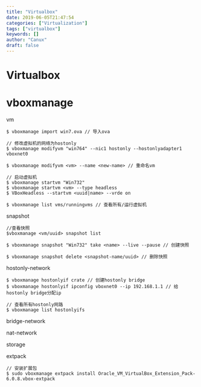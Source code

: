 ```yaml
---
title: "Virtualbox"
date: 2019-06-05T21:47:54
categories: ["Virtualization"]
tags: ["virtualbox"]
keywords: []
author: "Canux"
draft: false
---
```


# Virtualbox


# vboxmanage

vm

    $ vboxmanage import win7.ova // 导入ova

    // 修改虚拟机的网络为hostonly
    $ vboxmanage modifyvm "win764" --nic1 hostonly --hostonlyadapter1 vboxnet0

    $ vboxmanage modifyvm <vm> --name <new-name> // 重命名vm

    // 启动虚拟机
    $ vboxmanage startvm "Win732"
    $ vboxmanage startvm <vm> --type headless 
    $ VBoxHeadless --startvm <uuid|name> --vrde on

    $ vboxmanage list vms/runningvms // 查看所有/运行虚拟机

snapshot

    //查看快照
    $vboxmanage <vm/uuid> snapshot list 

    $ vboxmanage snapshot "Win732" take <name> --live --pause // 创建快照

    $ vboxmanage snapshot delete <snapshot-name/uuid> // 删除快照

hostonly-network

    $ vboxmanage hostonlyif crate // 创建hostonly bridge
    $ vboxmanage hostonlyif ipconfig vboxnet0 --ip 192.168.1.1 // 给hostonly bridge分配ip

    // 查看所有hostonly网路
    $ vboxmanage list hostonlyifs

bridge-network

nat-network

storage

extpack

    // 安装扩展包
    $ sudo vboxmanage extpack install Oracle_VM_VirtualBox_Extension_Pack-6.0.8.vbox-extpack